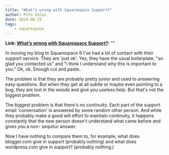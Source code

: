 ```yaml
---
title: "What’s wrong with Squarespace Support?"
author: Pito Salas
date: 2014-06-25
tags:
    - squarespace
---
```


**Link: [What’s wrong with Squarespace Support?](None):** ""

In moving my blog to Squarespace 6 I've had a lot of contact with their
support service. They are 'just ok'. Yes, they have the usual boilerplate, "so
glad you contacted us" and "i think I understand why this is important to
you." Ok, ok. Enough cut and paste.

The problem is that they are probably pretty junior and used to answering easy
questions. But when they get at all subtle or maybe even pointing to a bug,
they are lost in the woods and give you useless help. But that's not the
biggest problem.

The biggest problem is that there's no continuity. Each part of the support
email 'conversation' is answered by some random other person. And while they
probably make a good will effort to maintain continuity, it happens constantly
that the new person doesn't understand what came before and gives you a non-
sequitur answer.

Now I have nothing to compare them to, for example, what does blogger.com give
in support (probably nothing) and what does wordpress.com give in support?
(probably nothing.)


